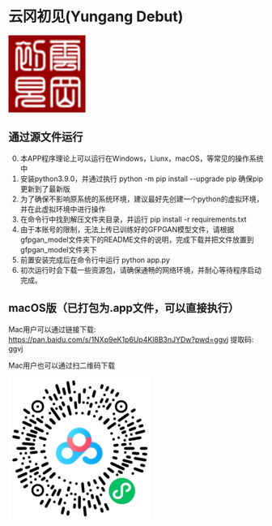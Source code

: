 # 云冈初见(Yungang Debut)

![云冈初见logo](assets/app_icon.png)
## 通过源文件运行
0. 本APP程序理论上可以运行在Windows，Liunx，macOS，等常见的操作系统中
1. 安装python3.9.0，并通过执行 python -m pip install --upgrade pip 确保pip更新到了最新版
2. 为了确保不影响原系统的系统环境，建议最好先创建一个python的虚拟环境，并在此虚拟环境中进行操作
3. 在命令行中找到解压文件夹目录，并运行 pip install -r requirements.txt
4. 由于本账号的限制，无法上传已训练好的GFPGAN模型文件，请根据gfpgan_model文件夹下的README文件的说明，完成下载并把文件放置到gfpgan_model文件夹下
3. 前置安装完成后在命令行中运行 python app.py
4. 初次运行时会下载一些资源包，请确保通畅的网络环境，并耐心等待程序启动完成。


## macOS版（已打包为.app文件，可以直接执行）
Mac用户可以通过链接下载: https://pan.baidu.com/s/1NXp9eK1p6Up4Kl8B3nJYDw?pwd=ggvj 提取码: ggvj

Mac用户也可以通过扫二维码下载

![微信扫二维码下载](WeChat_QR_code.png)
